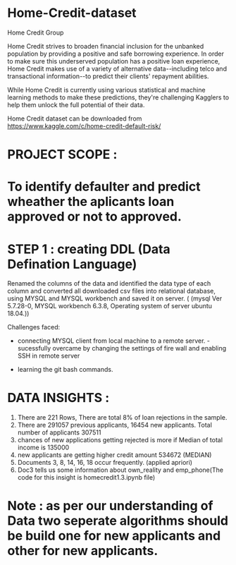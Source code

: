 # Home-Credit-dataset
Home Credit Group

Home Credit strives to broaden financial inclusion for the unbanked population by providing a positive and safe borrowing experience. In order to make sure this underserved population has a positive loan experience, Home Credit makes use of a variety of alternative data--including telco and transactional information--to predict their clients' repayment abilities.

While Home Credit is currently using various statistical and machine learning methods to make these predictions, they're challenging Kagglers to help them unlock the full potential of their data.

Home Credit dataset can be downloaded from https://www.kaggle.com/c/home-credit-default-risk/

# PROJECT SCOPE :
# To identify defaulter and predict wheather the aplicants loan approved or  not to approved.

 # STEP 1 : creating DDL (Data Defination Language)
 
Renamed the columns of the data and identified the data type of each column and converted all downloaded csv files into relational database, using MYSQL and MYSQL workbench and saved it on server. 
( (mysql  Ver 5.7.28-0, MYSQL workbench 6.3.8, Operating system of server  ubuntu 18.04.))

Challenges faced:

* connecting MYSQL client from local machine to a remote server. 
-sucessfully overcame by changing the settings of fire wall and enabling SSH in remote server  

* learning the git bash commands. 

# DATA INSIGHTS : 

1. There are 221 Rows, There are total 8% of loan rejections in the sample.
2. There are 291057 previous applicants, 16454 new applicants. Total number of applicants 307511
3. chances of new applications getting rejected is more if Median of total income is 135000   
4. new applicants are getting higher credit amount 534672 (MEDIAN)
5. Documents 3, 8, 14, 16, 18 occur frequently. (applied apriori)
6. Doc3 tells us some information about own_reality and emp_phone(The code for this insight is homecredit1.3.ipynb file)
# Note : as per our understanding of Data two seperate algorithms should be build one for new applicants and other for new applicants.



